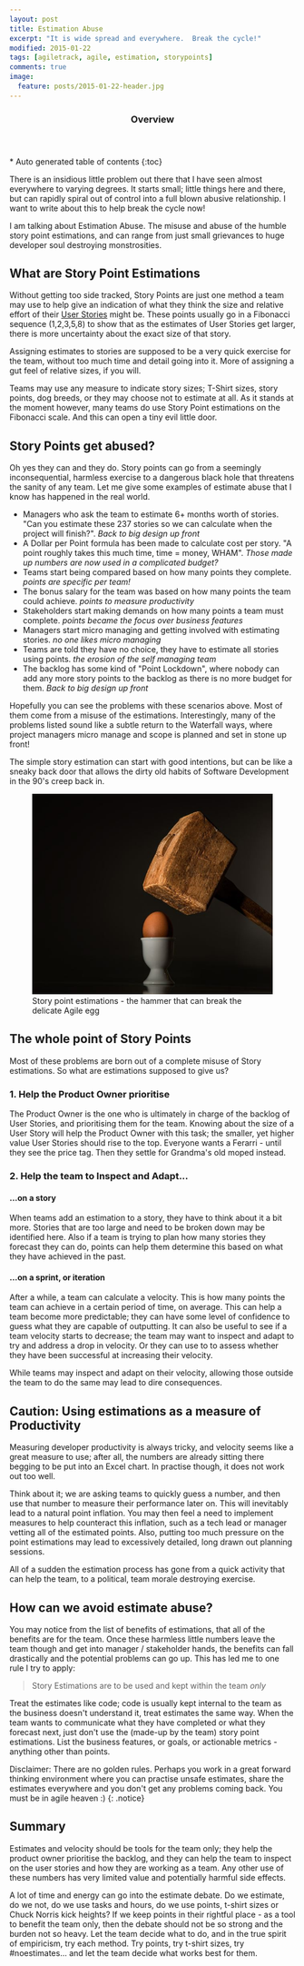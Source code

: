 ```yaml
---
layout: post
title: Estimation Abuse
excerpt: "It is wide spread and everywhere.  Break the cycle!"
modified: 2015-01-22
tags: [agiletrack, agile, estimation, storypoints]
comments: true
image:
  feature: posts/2015-01-22-header.jpg
---
```


<section id="table-of-contents" class="toc">
  <header>
    <h3>Overview</h3>
  </header>
<div id="drawer" markdown="1">
*  Auto generated table of contents
{:toc}
</div>
</section><!-- /#table-of-contents -->

There is an insidious little problem out there that I have seen almost everywhere to varying degrees.  It starts small; little things here and there, but can rapidly spiral out of control into a full blown abusive relationship.  I want to write about this to help break the cycle now!

I am talking about Estimation Abuse.  The misuse and abuse of the humble story point estimations, and can range from just small grievances to huge developer soul destroying monstrosities.

## What are Story Point Estimations

Without getting too side tracked, Story Points are just one method a team may use to help give an indication of what they think the size and relative effort of their <a href="http://en.wikipedia.org/wiki/User_story" target="_blank">User Stories</a> might be.  These points usually go in a Fibonacci sequence (1,2,3,5,8) to show that as the estimates of User Stories get larger, there is more uncertainty about the exact size of that story.

Assigning estimates to stories are supposed to be a very quick exercise for the team, without too much time and detail going into it.  More of assigning a gut feel of relative sizes, if you will.

Teams may use any measure to indicate story sizes; T-Shirt sizes, story points, dog breeds, or they may choose not to estimate at all.  As it stands at the moment however, many teams do use Story Point estimations on the Fibonacci scale.  And this can open a tiny evil little door.

## Story Points get abused?

Oh yes they can and they do.  Story points can go from a seemingly inconsequential, harmless exercise to a dangerous black hole that threatens the sanity of any team.  Let me give some examples of estimate abuse that I know has happened in the real world.

* Managers who ask the team to estimate 6+ months worth of stories.  "Can you estimate these 237 stories so we can calculate when the project will finish?". *Back to big design up front*
* A Dollar per Point formula has been made to calculate cost per story.  "A point roughly takes this much time, time = money, WHAM".  *Those made up numbers are now used in a complicated budget?*
* Teams start being compared based on how many points they complete. *points are specific per team!*
* The bonus salary for the team was based on how many points the team could achieve. *points to measure productivity*
* Stakeholders start making demands on how many points a team must complete. *points became the focus over business features*
* Managers start micro managing and getting involved with estimating stories. *no one likes micro managing*
* Teams are told they have no choice, they have to estimate all stories using points. *the erosion of the self managing team*
* The backlog has some kind of "Point Lockdown", where nobody can add any more story points to the backlog as there is no more budget for them. *Back to big design up front*

Hopefully you can see the problems with these scenarios above.  Most of them come from a misuse of the estimations.  Interestingly, many of the problems listed sound like a subtle return to the Waterfall ways, where project managers micro manage and scope is planned and set in stone up front!

The simple story estimation can start with good intentions, but can be like a sneaky back door that allows the dirty old habits of Software Development in the 90's creep back in.

<figure>
	<img src="../images/posts/2015-01-22-egg.jpg">
	<figcaption>Story point estimations - the hammer that can break the delicate Agile egg</figcaption>
</figure>

## The whole point of Story Points

Most of these problems are born out of a complete misuse of Story estimations.  So what are estimations supposed to give us?

### 1.  Help the Product Owner prioritise

The Product Owner is the one who is ultimately in charge of the backlog of User Stories, and prioritising them for the team.  Knowing about the size of a User Story will help the Product Owner with this task; the smaller, yet higher value User Stories should rise to the top.  Everyone wants a Ferarri - until they see the price tag.  Then they settle for Grandma's old moped instead.

### 2.  Help the team to Inspect and Adapt...

#### ...on a story

When teams add an estimation to a story, they have to think about it a bit more.  Stories that are too large and need to be broken down may be identified here.  Also if a team is trying to plan how many stories they forecast they can do, points can help them determine this based on what they have achieved in the past.

#### ...on a sprint, or iteration
After a while, a team can calculate a velocity.  This is how many points the team can achieve in a certain period of time, on average.  This can help a team become more predictable; they can have some level of confidence to guess what they are capable of outputting.
It can also be useful to see if a team velocity starts to decrease; the team may want to inspect and adapt to try and address a drop in velocity.  Or they can use to to assess whether they have been successful at increasing their velocity.

While teams may inspect and adapt on their velocity, allowing those outside the team to do the same may lead to dire consequences.

## Caution: Using estimations as a measure of Productivity
Measuring developer productivity is always tricky, and velocity seems like a great measure to use; after all, the numbers are already sitting there begging to be put into an Excel chart.  In practise though, it does not work out too well.

Think about it; we are asking teams to quickly guess a number, and then use that number to measure their performance later on.  This will inevitably lead to a natural point inflation.  You may then feel a need to implement measures to help counteract this inflation, such as a tech lead or manager vetting all of the estimated points.  Also, putting too much pressure on the point estimations may lead to excessively detailed, long drawn out planning sessions.

All of a sudden the estimation process has gone from a quick activity that can help the team, to a political, team morale destroying exercise.

## How can we avoid estimate abuse?

You may notice from the list of benefits of estimations, that all of the benefits are for the team.  Once these harmless little numbers leave the team though and get into manager / stakeholder hands, the benefits can fall drastically and the potential problems can go up.  This has led me to one rule I try to apply:

> Story Estimations are to be used and kept within the team *only*

Treat the estimates like code; code is usually kept internal to the team as the business doesn't understand it, treat estimates the same way.  When the team wants to communicate what they have completed or what they forecast next, just don't use the (made-up by the team) story point estimations.  List the business features, or goals, or actionable metrics - anything other than points.

Disclaimer: There are no golden rules.  Perhaps you work in a great forward thinking environment where you can practise unsafe estimates, share the estimates everywhere and you don't get any problems coming back.  You must be in agile heaven :)
{: .notice}

## Summary

Estimates and velocity should be tools for the team only; they help the product owner prioritise the backlog, and they can help the team to inspect on the user stories and how they are working as a team.  Any other use of these numbers has very limited value and potentially harmful side effects.

A lot of time and energy can go into the estimate debate.  Do we estimate, do we not, do we use tasks and hours, do we use points, t-shirt sizes or Chuck Norris kick heights?  If we keep points in their rightful place - as a tool to benefit the team only, then the debate should not be so strong and the burden not so heavy.  Let the team decide what to do, and in the true spirit of empiricism, try each method.  Try points, try t-shirt sizes, try #noestimates... and let the team decide what works best for them.